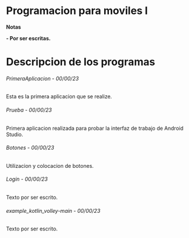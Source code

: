 # Programacion para moviles I

<!----Notas---->
**Notas**

**- Por ser escritas.**
<!----Separador de las notas---->

<!----Directorio con descripcion de los programas---->
# Descripcion de los programas
###### PrimeraAplicacion - 00/00/23
Esta es la primera aplicacion que se realize.

<!----Separador---->

###### Prueba - 00/00/23
Primera aplicacion realizada para probar la interfaz de trabajo de Android Studio.

<!----Separador---->

###### Botones - 00/00/23
Utilizacion y colocacion de botones.

<!----Separador---->

###### Login - 00/00/23
Texto por ser escrito.

<!----Separador---->

###### example_kotlin_volley-main - 00/00/23
Texto por ser escrito.

<!----Separador del directorio con descripcion de los programas---->